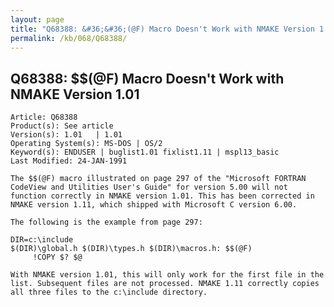 ```yaml
---
layout: page
title: "Q68388: &#36;&#36;(@F) Macro Doesn't Work with NMAKE Version 1.01"
permalink: /kb/068/Q68388/
---
```


## Q68388: &#36;&#36;(@F) Macro Doesn't Work with NMAKE Version 1.01

	Article: Q68388
	Product(s): See article
	Version(s): 1.01   | 1.01
	Operating System(s): MS-DOS | OS/2
	Keyword(s): ENDUSER | buglist1.01 fixlist1.11 | mspl13_basic
	Last Modified: 24-JAN-1991
	
	The $$(@F) macro illustrated on page 297 of the "Microsoft FORTRAN
	CodeView and Utilities User's Guide" for version 5.00 will not
	function correctly in NMAKE version 1.01. This has been corrected in
	NMAKE version 1.11, which shipped with Microsoft C version 6.00.
	
	The following is the example from page 297:
	
	DIR=c:\include
	$(DIR)\global.h $(DIR)\types.h $(DIR)\macros.h: $$(@F)
	     !COPY $? $@
	
	With NMAKE version 1.01, this will only work for the first file in the
	list. Subsequent files are not processed. NMAKE 1.11 correctly copies
	all three files to the c:\include directory.
